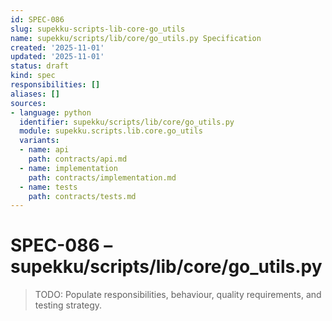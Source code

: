 ```yaml
---
id: SPEC-086
slug: supekku-scripts-lib-core-go_utils
name: supekku/scripts/lib/core/go_utils.py Specification
created: '2025-11-01'
updated: '2025-11-01'
status: draft
kind: spec
responsibilities: []
aliases: []
sources:
- language: python
  identifier: supekku/scripts/lib/core/go_utils.py
  module: supekku.scripts.lib.core.go_utils
  variants:
  - name: api
    path: contracts/api.md
  - name: implementation
    path: contracts/implementation.md
  - name: tests
    path: contracts/tests.md
---
```


# SPEC-086 – supekku/scripts/lib/core/go_utils.py

> TODO: Populate responsibilities, behaviour, quality requirements, and testing strategy.
